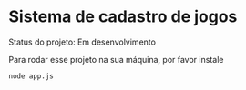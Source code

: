 # Sistema de cadastro de jogos

Status do projeto: Em desenvolvimento

Para rodar esse projeto na sua máquina, por favor instale

```
node app.js
```
